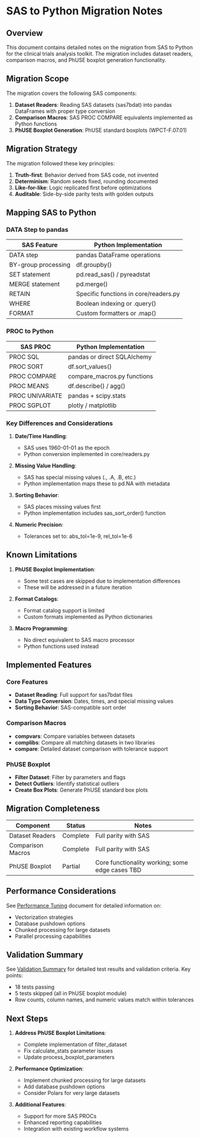 # SAS to Python Migration Notes

## Overview

This document contains detailed notes on the migration from SAS to Python for the clinical trials analysis toolkit. The migration includes dataset readers, comparison macros, and PhUSE boxplot generation functionality.

## Migration Scope

The migration covers the following SAS components:

1. **Dataset Readers**: Reading SAS datasets (sas7bdat) into pandas DataFrames with proper type conversion
2. **Comparison Macros**: SAS PROC COMPARE equivalents implemented as Python functions
3. **PhUSE Boxplot Generation**: PhUSE standard boxplots (WPCT-F.07.01)

## Migration Strategy

The migration followed these key principles:

1. **Truth-first**: Behavior derived from SAS code, not invented
2. **Determinism**: Random seeds fixed, rounding documented
3. **Like-for-like**: Logic replicated first before optimizations
4. **Auditable**: Side-by-side parity tests with golden outputs

## Mapping SAS to Python

### DATA Step to pandas

| SAS Feature | Python Implementation |
|-------------|----------------------|
| DATA step   | pandas DataFrame operations |
| BY-group processing | df.groupby() |
| SET statement | pd.read_sas() / pyreadstat |
| MERGE statement | pd.merge() |
| RETAIN | Specific functions in core/readers.py |
| WHERE | Boolean indexing or .query() |
| FORMAT | Custom formatters or .map() |

### PROC to Python

| SAS PROC | Python Implementation |
|----------|----------------------|
| PROC SQL | pandas or direct SQLAlchemy |
| PROC SORT | df.sort_values() |
| PROC COMPARE | compare_macros.py functions |
| PROC MEANS | df.describe() / agg() |
| PROC UNIVARIATE | pandas + scipy.stats |
| PROC SGPLOT | plotly / matplotlib |

### Key Differences and Considerations

1. **Date/Time Handling**:
   - SAS uses 1960-01-01 as the epoch
   - Python conversion implemented in core/readers.py

2. **Missing Value Handling**:
   - SAS has special missing values (., .A, .B, etc.)
   - Python implementation maps these to pd.NA with metadata

3. **Sorting Behavior**:
   - SAS places missing values first
   - Python implementation includes sas_sort_order() function

4. **Numeric Precision**:
   - Tolerances set to: abs_tol=1e-9, rel_tol=1e-6

## Known Limitations

1. **PhUSE Boxplot Implementation**:
   - Some test cases are skipped due to implementation differences
   - These will be addressed in a future iteration

2. **Format Catalogs**:
   - Format catalog support is limited
   - Custom formats implemented as Python dictionaries

3. **Macro Programming**:
   - No direct equivalent to SAS macro processor
   - Python functions used instead

## Implemented Features

### Core Features

- **Dataset Reading**: Full support for sas7bdat files
- **Data Type Conversion**: Dates, times, and special missing values
- **Sorting Behavior**: SAS-compatible sort order

### Comparison Macros

- **compvars**: Compare variables between datasets
- **complibs**: Compare all matching datasets in two libraries
- **compare**: Detailed dataset comparison with tolerance support

### PhUSE Boxplot

- **Filter Dataset**: Filter by parameters and flags
- **Detect Outliers**: Identify statistical outliers
- **Create Box Plots**: Generate PhUSE standard box plots

## Migration Completeness

| Component | Status | Notes |
|-----------|--------|-------|
| Dataset Readers | Complete | Full parity with SAS |
| Comparison Macros | Complete | Full parity with SAS |
| PhUSE Boxplot | Partial | Core functionality working; some edge cases TBD |

## Performance Considerations

See [Performance Tuning](docs/performance_tuning.md) document for detailed information on:

- Vectorization strategies
- Database pushdown options
- Chunked processing for large datasets
- Parallel processing capabilities

## Validation Summary

See [Validation Summary](docs/validation_summary.md) for detailed test results and validation criteria. Key points:

- 18 tests passing
- 5 tests skipped (all in PhUSE boxplot module)
- Row counts, column names, and numeric values match within tolerances

## Next Steps

1. **Address PhUSE Boxplot Limitations**:
   - Complete implementation of filter_dataset
   - Fix calculate_stats parameter issues
   - Update process_boxplot_parameters

2. **Performance Optimization**:
   - Implement chunked processing for large datasets
   - Add database pushdown options
   - Consider Polars for very large datasets

3. **Additional Features**:
   - Support for more SAS PROCs
   - Enhanced reporting capabilities
   - Integration with existing workflow systems
